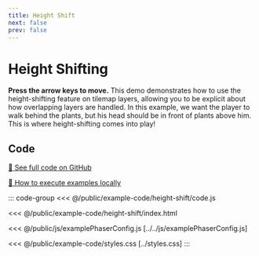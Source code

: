 ```yaml
---
title: Height Shift
next: false
prev: false
---
```


<script setup>
import ExampleFrame from '../../components/ExampleFrame.vue';
</script>

# Height Shifting

**Press the arrow keys to move.** This demo demonstrates how to use the height-shifting feature on tilemap layers, allowing you to be explicit about how overlapping layers are handled. In this example, we want the player to walk behind the plants, but his head should be in front of plants above him. This is where height-shifting comes into play!

<ExampleFrame :src="'../../example-code/height-shift/index.html'" />

## Code

[:link: See full code on GitHub](https://github.com/Annoraaq/grid-engine/tree/master/docs/public/example-code/height-shift)

[:open_book: How to execute examples locally](../../p/execute-examples-locally/index.html)

::: code-group
<<< @/public/example-code/height-shift/code.js

<<< @/public/example-code/height-shift/index.html

<<< @/public/js/examplePhaserConfig.js [../../js/examplePhaserConfig.js]

<<< @/public/example-code/styles.css [../styles.css]
:::
